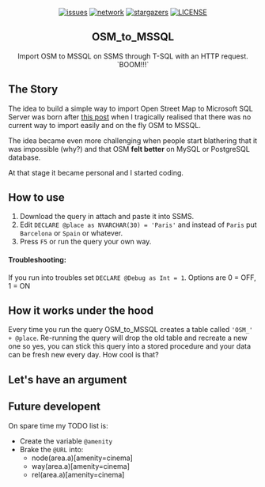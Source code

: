 <p align="center">
  <a href="https://github.com/francesco1119/OSM_to_MSSQL/issues"><img alt="issues" src="https://img.shields.io/github/issues/francesco1119/OSM_to_MSSQL.svg"></a>
  <a href="https://github.com/francesco1119/OSM_to_MSSQL/network"><img alt="network" src="https://img.shields.io/github/forks/francesco1119/OSM_to_MSSQL.svg"></a>
  <a href="https://github.com/francesco1119/OSM_to_MSSQL/stargazers"><img alt="stargazers" src="https://img.shields.io/github/stars/francesco1119/OSM_to_MSSQL.svg"></a>
  <a href="https://github.com/francesco1119/OSM_to_MSSQL/blob/master/LICENSE"><img alt="LICENSE" src="https://img.shields.io/github/license/francesco1119/OSM_to_MSSQL.svg"></a>
</p>
<p align="center">

  <h2 align="center">OSM_to_MSSQL</h2>
  <p align="center">Import OSM to MSSQL on SSMS through T-SQL with an HTTP request. `BOOM!!!`</p>

</p>

The Story
------

The idea to build a simple way to import Open Street Map to Microsoft SQL Server was born after [this post](https://gis.stackexchange.com/questions/172399/downloading-entire-osm-world-dataset-and-import-into-ms-sql) when I tragically realised that there was no current way to import easily and on the fly OSM to MSSQL.

The idea became even more challenging when people start blathering that it was impossible (why?) and that OSM **felt better** on MySQL or PostgreSQL database.

At that stage it became personal and I started coding. 

How to use
------

1) Download the query in attach and paste it into SSMS.
2) Edit `DECLARE @place as NVARCHAR(30) = 'Paris'` and instead of `Paris` put `Barcelona` or `Spain` or whatever.
3) Press `F5` or run the query your own way.

#### Troubleshooting:

If you run into troubles set `DECLARE @Debug as Int = 1`. Options are 0 = OFF, 1 = ON

How it works under the hood
------

Every time you run the query OSM_to_MSSQL creates a table called `'OSM_' + @place`.
Re-running the query will drop the old table and recreate a new one so yes, you can stick this query into a stored procedure and your data can be fresh new every day. 
How cool is that? 

Let's have an argument 
------

Future developent
------

On spare time my TODO list is:

* Create the variable `@amenity`
* Brake the `@URL` into: 
    - node(area.a)[amenity=cinema]
    - way(area.a)[amenity=cinema]
    - rel(area.a)[amenity=cinema]
 



